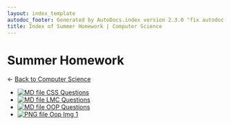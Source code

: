 ```yaml
---
layout: index_template
autodoc_footer: Generated by AutoDocs.index version 2.3.0 "fix autodoc failing if it already deleted the folders" ⓒ Starwort, 2020
title: Index of Summer Homework | Computer Science
---
```


# **Summer Homework**

← [Back to Computer Science](..)

- [![MD file](https://img.icons8.com/windows/512/03dac6/regular-document.png) CSS Questions](./summer_homework/CSS_Questions.html)
- [![MD file](https://img.icons8.com/windows/512/03dac6/regular-document.png) LMC Questions](./summer_homework/LMC_Questions.html)
- [![MD file](https://img.icons8.com/windows/512/03dac6/regular-document.png) OOP Questions](./summer_homework/OOP_Questions.html)
- [![PNG file](https://img.icons8.com/windows/512/03dac6/image-document.png) Oop Img 1](./summer_homework/oop_img_1.png)
